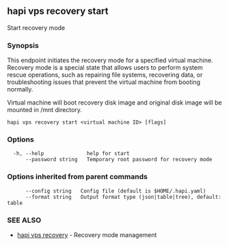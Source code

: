 ## hapi vps recovery start

Start recovery mode

### Synopsis

This endpoint initiates the recovery mode for a specified virtual machine. 
Recovery mode is a special state that allows users to perform system rescue operations, such as repairing file systems, 
recovering data, or troubleshooting issues that prevent the virtual machine from booting normally.

Virtual machine will boot recovery disk image and original disk image will be mounted in /mnt directory.

```
hapi vps recovery start <virtual machine ID> [flags]
```

### Options

```
  -h, --help              help for start
      --password string   Temporary root password for recovery mode
```

### Options inherited from parent commands

```
      --config string   Config file (default is $HOME/.hapi.yaml)
      --format string   Output format type (json|table|tree), default: table
```

### SEE ALSO

* [hapi vps recovery](hapi_vps_recovery.md)	 - Recovery mode management

